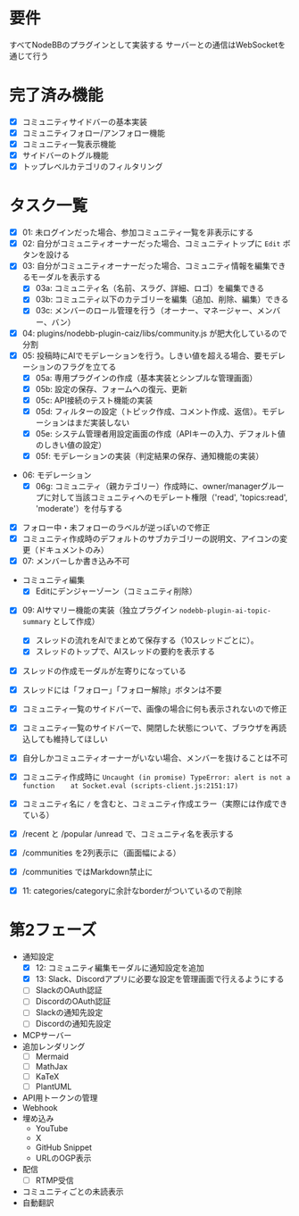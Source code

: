 
# 要件

すべてNodeBBのプラグインとして実装する
サーバーとの通信はWebSocketを通じて行う

# 完了済み機能

- [x] コミュニティサイドバーの基本実装
- [x] コミュニティフォロー/アンフォロー機能
- [x] コミュニティ一覧表示機能
- [x] サイドバーのトグル機能
- [x] トップレベルカテゴリのフィルタリング

# タスク一覧

- [x] 01: 未ログインだった場合、参加コミュニティ一覧を非表示にする
- [x] 02: 自分がコミュニティオーナーだった場合、コミュニティトップに `Edit` ボタンを設ける
- [x] 03: 自分がコミュニティオーナーだった場合、コミュニティ情報を編集できるモーダルを表示する
  - [x] 03a: コミュニティ名（名前、スラグ、詳細、ロゴ）を編集できる
  - [x] 03b: コミュニティ以下のカテゴリーを編集（追加、削除、編集）できる
  - [x] 03c: メンバーのロール管理を行う（オーナー、マネージャー、メンバー、バン）
- [x] 04: plugins/nodebb-plugin-caiz/libs/community.js が肥大化しているので分割
- [x] 05: 投稿時にAIでモデレーションを行う。しきい値を超える場合、要モデレーションのフラグを立てる
  - [x] 05a: 専用プラグインの作成（基本実装とシンプルな管理画面）
  - [x] 05b: 設定の保存、フォームへの復元、更新
  - [x] 05c: API接続のテスト機能の実装
  - [x] 05d: フィルターの設定（トピック作成、コメント作成、返信）。モデレーションはまだ実装しない
  - [x] 05e: システム管理者用設定画面の作成（APIキーの入力、デフォルト値のしきい値の設定）
  - [x] 05f: モデレーションの実装（判定結果の保存、通知機能の実装）
- 06: モデレーション
  - [x] 06g: コミュニティ（親カテゴリー）作成時に、owner/managerグループに対して当該コミュニティへのモデレート権限（'read', 'topics:read', 'moderate'）を付与する
- [x] フォロー中・未フォローのラベルが逆っぽいので修正
- [x] コミュニティ作成時のデフォルトのサブカテゴリーの説明文、アイコンの変更（ドキュメントのみ）
- [x] 07: メンバーしか書き込み不可
- コミュニティ編集
  - [x] Editにデンジャーゾーン（コミュニティ削除）
- [x] 09: AIサマリー機能の実装（独立プラグイン `nodebb-plugin-ai-topic-summary` として作成）
  - [x] スレッドの流れをAIでまとめて保存する（10スレッドごとに）。
  - [x] スレッドのトップで、AIスレッドの要約を表示する
- [x] スレッドの作成モーダルが左寄りになっている
- [x] スレッドには「フォロー」「フォロー解除」ボタンは不要
- [x] コミュニティ一覧のサイドバーで、画像の場合に何も表示されないので修正
- [x] コミュニティ一覧のサイドバーで、開閉した状態について、ブラウザを再読込しても維持してほしい
- [x] 自分しかコミュニティオーナーがいない場合、メンバーを抜けることは不可
- [x] コミュニティ作成時に `Uncaught (in promise) TypeError: alert is not a function    at Socket.eval (scripts-client.js:2151:17)`
- [x] コミュニティ名に `/` を含むと、コミュニティ作成エラー（実際には作成できている）
- [x] /recent と /popular /unread で、コミュニティ名を表示する
- [x] /communities を2列表示に（画面幅による）
- [x] /communities ではMarkdown禁止に

- [x] 11: categories/categoryに余計なborderがついているので削除

# 第2フェーズ

- 通知設定
  - [x] 12: コミュニティ編集モーダルに通知設定を追加
  - [x] 13: Slack、Discordアプリに必要な設定を管理画面で行えるようにする
  - [ ] SlackのOAuth認証
  - [ ] DiscordのOAuth認証
  - [ ] Slackの通知先設定
  - [ ] Discordの通知先設定
- MCPサーバー
- 追加レンダリング
  - [ ] Mermaid
  - [ ] MathJax
  - [ ] KaTeX
  - [ ] PlantUML
- API用トークンの管理
- Webhook
- 埋め込み
  - YouTube
  - X
  - GitHub Snippet
  - URLのOGP表示
- 配信
  - [ ] RTMP受信
- コミュニティごとの未読表示
- 自動翻訳
